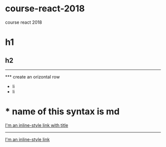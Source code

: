 # course-react-2018
course react 2018
# h1
## h2
*** 
*** create an orizontal row
* li
* li
# * name of this syntax is md
[I'm an inline-style link with title](https://www.google.com "Google's Homepage")
***
[I'm an inline-style link](https://www.google.com)
